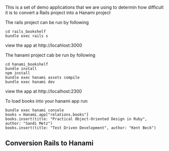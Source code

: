 This is a set of demo applications that we are using to determin how difficult it is to convert a Rails project into a Hanami project

The rails project can be run by following
```
cd rails_bookshelf
bundle exec rails s
```
view the app at http://locahlost:3000

The hanami project cab be run by following
```
cd hanami_bookshelf
bundle install
npm install
bundle exec hanami assets compile
bundle exec hanami dev
```
view the app at http://localhost:2300

To load books into your hanami app run
```
bundle exec hanami console
books = Hanami.app["relations.books"]
books.insert(title: "Practical Object-Oriented Design in Ruby", author: "Sandi Metz")
books.insert(title: "Test Driven Development", author: "Kent Beck")
```

## Conversion Rails to Hanami

